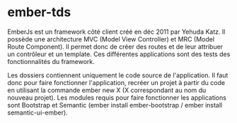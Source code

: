 # ember-tds
EmberJs est un framework côté client créé en déc 2011 par Yehuda Katz. Il possède une architecture MVC (Model View Controller) et MRC (Model Route Component). Il permet donc de créer des routes et de leur attribuer un contrôleur et un template. 
Ces différentes applications sont des tests des fonctionnalités du framework. 

Les dossiers contiennent uniquement le code source de l'application. Il faut donc pour faire fonctionner l'application, recréer un projet à partir du code en utilisant la commande ember new X (X correspondant au nom du nouveau projet).
Les modules requis pour faire fonctionner les applications sont Bootstrap et Semantic 
(ember install ember-bootstrap / ember install semantic-ui-ember). 
